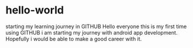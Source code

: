 # hello-world
starting  my learning journey in GITHUB
Hello everyone this is my first time using GITHUB i am starting my journey with android app development. Hopefully i would be able to make a good career with it.
